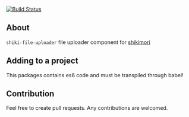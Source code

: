 [![Build Status](https://travis-ci.org/shikimori/shiki-file-uploader.svg?branch=master)](https://travis-ci.org/shikimori/shiki-file-uploader)
## About
`shiki-file-uploader` file uploader component for [shikimori](https://github.com/shikimori/shikimori)

## Adding to a project
This packages contains es6 code and must be transpiled through babel!

## Contribution
Feel free to create pull requests. Any contributions are welcomed.
